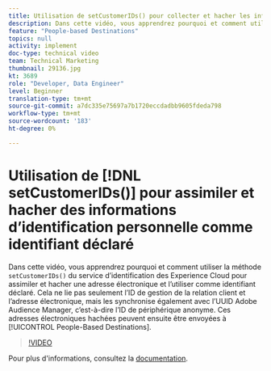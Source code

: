 ```yaml
---
title: Utilisation de setCustomerIDs() pour collecter et hacher les informations d’identification personnelle en tant qu’identifiant déclaré
description: Dans cette vidéo, vous apprendrez pourquoi et comment utiliser la méthode setCustomerIDs() du service d’identification des Experience Cloud pour assimiler et hacher une adresse électronique et l’utiliser comme identifiant déclaré. Cela ne lie pas seulement l’ID de gestion de la relation client et l’adresse électronique, mais les synchronise également avec l’UUID Adobe Audience Manager, c’est-à-dire l’ID de périphérique anonyme. Ces adresses électroniques hachées peuvent ensuite être envoyées aux Destinations basées sur les personnes.
feature: "People-based Destinations"
topics: null
activity: implement
doc-type: technical video
team: Technical Marketing
thumbnail: 29136.jpg
kt: 3689
role: "Developer, Data Engineer"
level: Beginner
translation-type: tm+mt
source-git-commit: a7dc335e75697a7b1720eccdadbb9605fdeda798
workflow-type: tm+mt
source-wordcount: '183'
ht-degree: 0%

---
```



# Utilisation de [!DNL setCustomerIDs()] pour assimiler et hacher des informations d’identification personnelle comme identifiant déclaré

Dans cette vidéo, vous apprendrez pourquoi et comment utiliser la méthode `setCustomerIDs()` du service d’identification des Experience Cloud pour assimiler et hacher une adresse électronique et l’utiliser comme identifiant déclaré. Cela ne lie pas seulement l’ID de gestion de la relation client et l’adresse électronique, mais les synchronise également avec l’UUID Adobe Audience Manager, c’est-à-dire l’ID de périphérique anonyme. Ces adresses électroniques hachées peuvent ensuite être envoyées à [!UICONTROL People-Based Destinations].

>[!VIDEO](https://video.tv.adobe.com/v/29136/?quality=12)

Pour plus d&#39;informations, consultez la [documentation](https://docs.adobe.com/content/help/en/id-service/using/reference/hashing-support.html).
